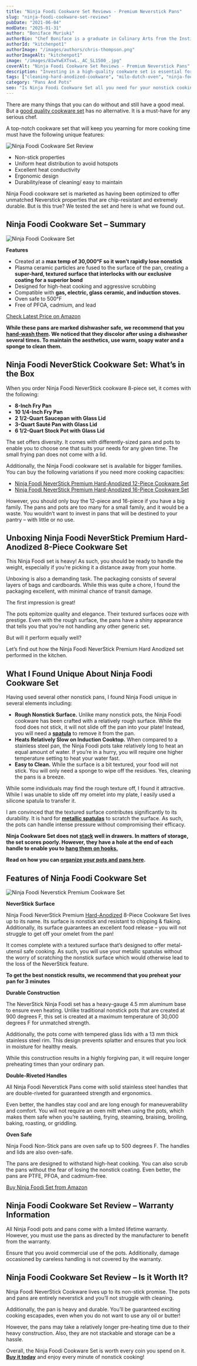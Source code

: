 ```yaml
---
title: "Ninja Foodi Cookware Set Reviews - Premium Neverstick Pans"
slug: "ninja-foodi-cookware-set-reviews"
pubDate: "2021-06-04"
modDate: "2025-01-31"
author: "Boniface Muriuki"
authorBio: "Chef Boniface is a graduate in Culinary Arts from the Institute of Culinary Education, New York. He has worked in several restaurants and is currently the Head Chef at Cavali Restaurant. He has excelled in developing unique recipes and influencing the menu at the restaurant. He prides himself in sharing his knowledge at thekitchenpot.com where he writes about the best cookware for various recipes.."
authorId: "kitchenpot1"
authorImage: "/images/authors/chris-thompson.png"
authorImageAlt: "kitchenpot1"
image: "/images/81wYwEXTswL._AC_SL1500_.jpg"
coverAlt: "Ninja Foodi Cookware Set Reviews - Premium Neverstick Pans"
description: "Investing in a high-quality cookware set is essential for any serious chef. The Ninja Foodi Cookware Set offers unique features like non-stick properties, even heat distribution, and excellent heat conductivity. While it may have some drawbacks like longer pre"
tags: ["cleaning-hard-anodized-cookware", "milo-dutch-oven", "ninja-foodi", "ninja-foodi-cookware-review"]
category: "Pans And Pots"
seo: "Is Ninja Foodi Cookware Set all you need for your nonstick cooking needs? How efficient is it? This all-inclusive guide evaluates the performance of the set. Read on"
---
```


There are many things that you can do without and still have a good meal. But a [good quality cookware set](https://thekitchenpot.com/blog/7-best-stackable-pots-and-pans//) has no alternative. It is a must-have for any serious chef.

A top-notch cookware set that will keep you yearning for more cooking time must have the following unique features:

![Ninja Foodi Cookware Set Review](images/portablegasgrill.jpg)

-   Non-stick properties
-   Uniform heat distribution to avoid hotspots
-   Excellent heat conductivity
-   Ergonomic design
-   Durability/ease of cleaning/ easy to maintain

Ninja Foodi cookware set is marketed as having been optimized to offer unmatched Neverstick properties that are chip-resistant and extremely durable. But is this true? We tested the set and here is what we found out. 

## Ninja Foodi Cookware Set – Summary 

![Ninja Foodi Cookware Set](images/portablegasgrill.jpg)

**Features**

-   Created at a **max temp of 30,000°F so it won’t rapidly lose nonstick**
-   Plasma ceramic particles are fused to the surface of the pan, creating a **super-hard, textured surface that interlocks with our exclusive coating for a superior bond**
-   Designed for high-heat cooking and aggressive scrubbing
-   Compatible with **gas, electric, glass ceramic, and induction stoves.**
-   Oven safe to 500°F
-   Free of PFOA, cadmium, and lead

[Check Latest Price on Amazon](https://www.amazon.com/Ninja-C39900-NeverStick-Hard-Anodized-16-Piece/dp/B08C1K2XF8?tag=kitchenpot-20)

**While these pans are marked dishwasher safe, we recommend that you [hand-wash them](https://www.cleaninginstitute.org/cleaning-tips/dishes/dishwashing-made-easy). We noticed that they discolor after using a dishwasher several times. To maintain the aesthetics, use warm, soapy water and a sponge to clean them.** 

## Ninja Foodi NeverStick Cookware Set: What’s in the Box

When you order Ninja Foodi NeverStick cookware 8-piece set, it comes with the following:

-   **8-Inch Fry Pan** 
-   **10 1/4-Inch Fry Pan** 
-   **2 1/2-Quart Saucepan with Glass Lid** 
-   **3-Quart Sauté Pan with Glass Lid** 
-   **6 1/2-Quart Stock Pot with Glass Lid**

The set offers diversity. It comes with differently-sized pans and pots to enable you to choose one that suits your needs for any given time. The small frying pan does not come with a lid. 

Additionally, the Ninja Foodi cookware set is available for bigger families. You can buy the following variations if you need more cooking capacities:

-   [Ninja Foodi NeverStick Premium Hard-Anodized 12-Piece Cookware Set](https://www.amazon.com/Ninja-C39800-NeverStick-Hard-Anodized-12-Piece/dp/B08C1FSS7D?tag=kitchenpot-20)
-   [Ninja Foodi NeverStick Premium Hard-Anodized 16-Piece Cookware Set](https://www.amazon.com/Ninja-C39900-NeverStick-Hard-Anodized-16-Piece/dp/B08C1K2XF8?tag=kitchenpot-20)

However, you should only buy the 12-piece and 16-piece if you have a big family. The pans and pots are too many for a small family, and it would be a waste. You wouldn’t want to invest in pans that will be destined to your pantry – with little or no use. 

## Unboxing Ninja Foodi NeverStick Premium Hard-Anodized 8-Piece Cookware Set

This Ninja Foodi set is heavy! As such, you should be ready to handle the weight, especially if you’re picking it a distance away from your home. 

Unboxing is also a demanding task. The packaging consists of several layers of bags and cardboards. While this was quite a chore, I found the packaging excellent, with minimal chance of transit damage. 

The first impression is great!

The pots epitomize quality and elegance. Their textured surfaces ooze with prestige. Even with the rough surface, the pans have a shiny appearance that tells you that you’re not handling any other generic set. 

But will it perform equally well?

Let’s find out how the Ninja Foodi NeverStick Premium Hard Anodized set performed in the kitchen. 

## What I Found Unique About Ninja Foodi Cookware Set 

Having used several other nonstick pans, I found Ninja Foodi unique in several elements including:

-   **Rough Nonstick Surface.** Unlike many nonstick pots, the Ninja Foodi cookware has been crafted with a relatively rough surface. While the food does not stick, it will not slide off the pan into your plate! Instead, you will need a **[spatula](https://thekitchenpot.com/blog/best-metal-spatula-set//)** to remove it from the pan. 
-   **Heats Relatively Slow on Induction Cooktop.** When compared to a stainless steel pan, the Ninja Foodi pots take relatively long to heat an equal amount of water. If you’re in a hurry, you will require one higher temperature setting to heat your water fast. 
-   **Easy to Clean.** While the surface is a bit textured, your food will not stick. You will only need a sponge to wipe off the residues. Yes, cleaning the pans is a breeze. 

While some individuals may find the rough texture off, I found it attractive. While I was unable to slide off my omelet into my plate, I easily used a silicone spatula to transfer it.

I am convinced that the textured surface contributes significantly to its durability. It is hard for **[metallic spatulas](https://thekitchenpot.com/blog/best-metal-spatula-set//)** to scratch the surface. As such, the pots can handle intense pressure without compromising their efficacy. 

**Ninja Cookware Set does not [stack](https://thekitchenpot.com/blog/7-best-stackable-pots-and-pans//) well in drawers. In matters of storage, the set scores poorly. However, they have a hole at the end of each handle to enable you to [hang them on hooks.](https://thekitchenpot.com/blog/pots-and-pans-rack-reviews//)**

**Read on how you can [organize your pots and pans here](https://thekitchenpot.com/blog/how-to-organize-pots-and-pans//).**

## Features of Ninja Foodi Cookware Set

![Ninja Foodi Neverstick Premium Cookware Set](images/portablegasgrill.jpg)

**NeverStick Surface**

Ninja Foodi NeverStick Premium [Hard-Anodized](https://en.wikipedia.org/wiki/Anodizing) 8-Piece Cookware Set lives up to its name. Its surface is nonstick and resistant to chipping & flaking. Additionally, its surface guarantees an excellent food release – you will not struggle to get off your omelet from the pan!

It comes complete with a textured surface that’s designed to offer metal-utensil safe cooking. As such, you will use your metallic spatulas without the worry of scratching the nonstick surface which would otherwise lead to the loss of the NeverStick feature. 

**To get the best nonstick results, we recommend that you preheat your pan for 3 minutes**

**Durable Construction** 

The NeverStick Ninja Foodi set has a heavy-gauge 4.5 mm aluminum base to ensure even heating. Unlike traditional nonstick pots that are created at 900 degrees F, this set is created at a maximum temperature of 30,000 degrees F for unmatched strength. 

Additionally, the pots come with tempered glass lids with a 13 mm thick stainless steel rim. This design prevents splatter and ensures that you lock in moisture for healthy meals. 

While this construction results in a highly forgiving pan, it will require longer preheating times than your ordinary pan. 

**Double-Riveted Handles** 

All Ninja Foodi Neverstick Pans come with solid stainless steel handles that are double-riveted for guaranteed strength and ergonomics. 

Even better, the handles stay cool and are long enough for maneuverability and comfort. You will not require an oven mitt when using the pots, which makes them safe when you’re sautéing, frying, steaming, braising, broiling, baking, roasting, or griddling. 

**Oven Safe** 

Ninja Foodi Non-Stick pans are oven safe up to 500 degrees F. The handles and lids are also oven-safe. 

The pans are designed to withstand high-heat cooking. You can also scrub the pans without the fear of losing the nonstick coating. Even better, the pans are PTFE, PFOA, and cadmium-free.

[Buy Ninja Foodi Set from Amazon](https://www.amazon.com/Ninja-C38000-NeverStick-Hard-Anodized-Cookware/dp/B08C1FFSBD?tag=kitchenpot-20)

## Ninja Foodi Cookware Set Review – Warranty Information 

All Ninja Foodi pots and pans come with a limited lifetime warranty. However, you must use the pans as directed by the manufacturer to benefit from the warranty. 

Ensure that you avoid commercial use of the pots. Additionally, damage occasioned by careless handling is not covered by the warranty. 

## Ninja Foodi Cookware Set Review – Is it Worth It?

Ninja Foodi NeverStick Cookware lives up to its non-stick promise. The pots and pans are entirely neverstick and you’ll not struggle with cleaning. 

Additionally, the pan is heavy and durable. You’ll be guaranteed exciting cooking escapades, even when you do not want to use any oil or butter!

However, the pans may take a relatively longer pre-heating time due to their heavy construction. Also, they are not stackable and storage can be a hassle. 

Overall, the Ninja Foodi Cookware Set is worth every coin you spend on it. **[Buy it today](https://www.amazon.com/Ninja-C38000-NeverStick-Hard-Anodized-Cookware/dp/B08C1FFSBD?tag=kitchenpot-20)** and enjoy every minute of nonstick cooking!